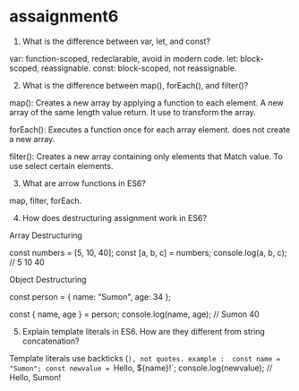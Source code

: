 # assaignment6

1) What is the difference between var, let, and const?
 
 var: function-scoped, redeclarable, avoid in modern code.
 let: block-scoped, reassignable.
 const: block-scoped, not reassignable.

2) What is the difference between map(), forEach(), and filter()?

map(): Creates a new array by applying a function to each element. A new array of the same length value return.
       It use to transform the array.

forEach(): Executes a function once for each array element. does not create a new array.

filter(): Creates a new array containing only elements that Match value. To use select certain elements.

3) What are arrow functions in ES6?

map, filter, forEach.

4) How does destructuring assignment work in ES6?

Array Destructuring

const numbers = [5, 10, 40];
const [a, b, c] = numbers;
console.log(a, b, c); // 5 10 40

Object Destructuring

const person = { name: "Sumon", age: 34 };

const { name, age } = person;
console.log(name, age); // Sumon 40


5) Explain template literals in ES6. How are they different from string concatenation?

Template literals use backticks (`), not quotes.
example : 
const name = "Sumon";
const newvalue = `Hello, ${name}!`;
console.log(newvalue); // Hello, Sumon!








